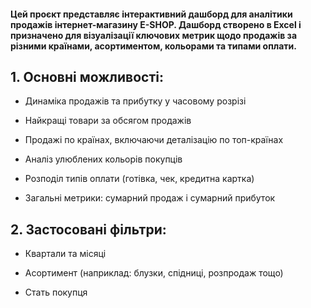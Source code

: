 #### Цей проєкт представляє інтерактивний дашборд для аналітики продажів інтернет-магазину E-SHOP. Дашборд створено в Excel і призначено для візуалізації ключових метрик щодо продажів за різними країнами, асортиментом, кольорами та типами оплати.

## 1. Основні можливості:

  * Динаміка продажів та прибутку у часовому розрізі  

  * Найкращі товари за обсягом продажів

  * Продажі по країнах, включаючи деталізацію по топ-країнах

  * Аналіз улюблених кольорів покупців

  * Розподіл типів оплати (готівка, чек, кредитна картка)

  * Загальні метрики: сумарний продаж і сумарний прибуток


## 2. Застосовані фільтри:

  * Квартали та місяці

  * Асортимент (наприклад: блузки, спідниці, розпродаж тощо)

  * Стать покупця
  
